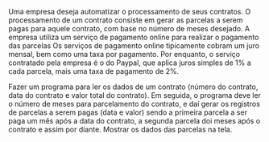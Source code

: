 
Uma empresa deseja automatizar o processamento de seus contratos. O processamento de um contrato consiste em gerar as parcelas a serem pagas para aquele contrato, com base no número de meses desejado.
A empresa utiliza um serviço de pagamento online para realizar o pagamento das parcelas Os serviços de pagamento online tipicamente cobram um juro mensal, bem como uma taxa por pagamento. Por enquanto, o serviço contratado pela empresa é o do Paypal, que aplica juros simples de 1% a cada parcela, mais uma taxa de pagamento de 2%.

Fazer um programa para ler os dados de um contrato (número do contrato, data do contrato e valor total do contrato). Em seguida, o programa deve ler o número de meses para parcelamento do contrato, e daí gerar os registros de parcelas a serem pagas (data e valor) sendo a primeira parcela a ser paga um mês após a data do contrato, a segunda parcela doi meses após o contrato e assim por diante. Mostrar os dados das parcelas na tela.